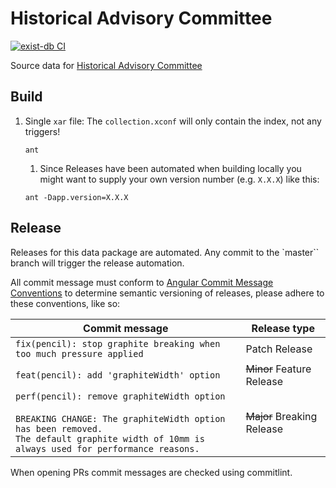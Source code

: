 # Historical Advisory Committee
[![exist-db CI](https://github.com/HistoryAtState/hac/actions/workflows/build.yml/badge.svg)](https://github.com/HistoryAtState/hac/actions/workflows/build.yml)

Source data for [Historical Advisory Committee](https://history.state.gov/about/hac)

## Build

1. Single `xar` file: The `collection.xconf` will only contain the index, not any triggers!

    ```shell
    ant
    ```

    1. Since Releases have been automated when building locally you might want to supply your own version number (e.g. `X.X.X`) like this:

    ```shell
    ant -Dapp.version=X.X.X
    ```

## Release

Releases for this data package are automated. Any commit to the `master`` branch will trigger the release automation.

All commit message must conform to [Angular Commit Message Conventions](https://github.com/angular/angular.js/blob/master/DEVELOPERS.md#-git-commit-guidelines) to determine semantic versioning of releases, please adhere to these conventions, like so:

| Commit message  | Release type |
|-----------------|--------------|
| `fix(pencil): stop graphite breaking when too much pressure applied` | Patch Release |
| `feat(pencil): add 'graphiteWidth' option` | ~~Minor~~ Feature Release |
| `perf(pencil): remove graphiteWidth option`<br/><br/>`BREAKING CHANGE: The graphiteWidth option has been removed.`<br/>`The default graphite width of 10mm is always used for performance reasons.` | ~~Major~~ Breaking Release |

When opening PRs commit messages are checked using commitlint. 